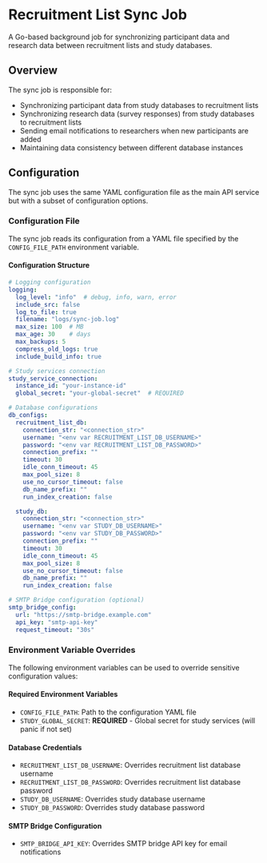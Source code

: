 # Recruitment List Sync Job

A Go-based background job for synchronizing participant data and research data between recruitment lists and study databases.

## Overview

The sync job is responsible for:
- Synchronizing participant data from study databases to recruitment lists
- Synchronizing research data (survey responses) from study databases to recruitment lists
- Sending email notifications to researchers when new participants are added
- Maintaining data consistency between different database instances

## Configuration

The sync job uses the same YAML configuration file as the main API service but with a subset of configuration options.

### Configuration File

The sync job reads its configuration from a YAML file specified by the `CONFIG_FILE_PATH` environment variable.

#### Configuration Structure

```yaml
# Logging configuration
logging:
  log_level: "info"  # debug, info, warn, error
  include_src: false
  log_to_file: true
  filename: "logs/sync-job.log"
  max_size: 100  # MB
  max_age: 30    # days
  max_backups: 5
  compress_old_logs: true
  include_build_info: true

# Study services connection
study_service_connection:
  instance_id: "your-instance-id"
  global_secret: "your-global-secret"  # REQUIRED

# Database configurations
db_configs:
  recruitment_list_db:
    connection_str: "<connection_str>"
    username: "<env var RECRUITMENT_LIST_DB_USERNAME>"
    password: "<env var RECRUITMENT_LIST_DB_PASSWORD>"
    connection_prefix: ""
    timeout: 30
    idle_conn_timeout: 45
    max_pool_size: 8
    use_no_cursor_timeout: false
    db_name_prefix: ""
    run_index_creation: false

  study_db:
    connection_str: "<connection_str>"
    username: "<env var STUDY_DB_USERNAME>"
    password: "<env var STUDY_DB_PASSWORD>"
    connection_prefix: ""
    timeout: 30
    idle_conn_timeout: 45
    max_pool_size: 8
    use_no_cursor_timeout: false
    db_name_prefix: ""
    run_index_creation: false

# SMTP Bridge configuration (optional)
smtp_bridge_config:
  url: "https://smtp-bridge.example.com"
  api_key: "smtp-api-key"
  request_timeout: "30s"
```

### Environment Variable Overrides

The following environment variables can be used to override sensitive configuration values:

#### Required Environment Variables

- `CONFIG_FILE_PATH`: Path to the configuration YAML file
- `STUDY_GLOBAL_SECRET`: **REQUIRED** - Global secret for study services (will panic if not set)

#### Database Credentials

- `RECRUITMENT_LIST_DB_USERNAME`: Overrides recruitment list database username
- `RECRUITMENT_LIST_DB_PASSWORD`: Overrides recruitment list database password
- `STUDY_DB_USERNAME`: Overrides study database username
- `STUDY_DB_PASSWORD`: Overrides study database password

#### SMTP Bridge Configuration

- `SMTP_BRIDGE_API_KEY`: Overrides SMTP bridge API key for email notifications

